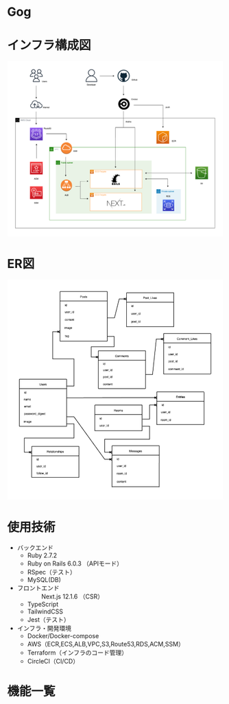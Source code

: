 # Gog

# インフラ構成図
![インフラ構成図](./infra.drawio.png)

# ER図
![ER図](./er.drawio.png)

# 使用技術
* バックエンド  
  * Ruby 2.7.2
  * Ruby on Rails 6.0.3 （APIモード）
  * RSpec（テスト）
  * MySQL(DB)
* フロントエンド  
　　　　Next.js 12.1.6 （CSR）
  * TypeScript 
  * TailwindCSS
  * Jest（テスト）
* インフラ・開発環境  
  * Docker/Docker-compose
  * AWS（ECR,ECS,ALB,VPC,S3,Route53,RDS,ACM,SSM）
  * Terraform（インフラのコード管理）
  * CircleCI（CI/CD）

# 機能一覧

